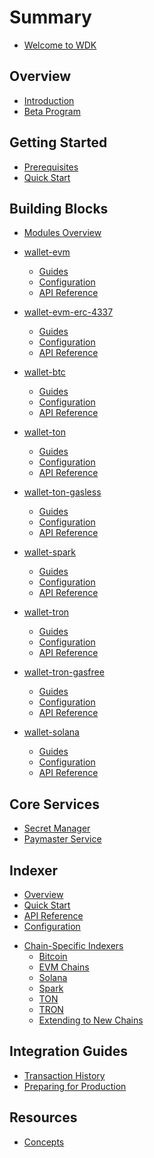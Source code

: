 # Summary
* [Welcome to WDK](README.md)

## Overview
* [Introduction](overview/introduction.md)
* [Beta Program](overview/beta-program.md)

## Getting Started
* [Prerequisites](getting-started/prerequisites.md)
* [Quick Start](getting-started/quick-start.md)

## Building Blocks
* [Modules Overview](wdk-modules/overview.md)

* [wallet-evm](wdk-modules/wallet-evm/overview.md)
  * [Guides](wdk-modules/wallet-evm/guides.md)
  * [Configuration](wdk-modules/wallet-evm/configuration.md)
  * [API Reference](wdk-modules/wallet-evm/api-reference.md)

* [wallet-evm-erc-4337](wdk-modules/wallet-evm-erc-4337/overview.md)
  * [Guides](wdk-modules/wallet-evm-erc-4337/guides.md)
  * [Configuration](wdk-modules/wallet-evm-erc-4337/configuration.md)
  * [API Reference](wdk-modules/wallet-evm-erc-4337/api-reference.md)

* [wallet-btc](wdk-modules/wallet-btc/overview.md)
  * [Guides](wdk-modules/wallet-btc/guides.md)
  * [Configuration](wdk-modules/wallet-btc/configuration.md)
  * [API Reference](wdk-modules/wallet-btc/api-reference.md)

* [wallet-ton](wdk-modules/wallet-ton/overview.md)
  * [Guides](wdk-modules/wallet-ton/guides.md)
  * [Configuration](wdk-modules/wallet-ton/configuration.md)
  * [API Reference](wdk-modules/wallet-ton/api-reference.md)

* [wallet-ton-gasless](wdk-modules/wallet-ton-gasless/overview.md)
  * [Guides](wdk-modules/wallet-ton-gasless/guides.md)
  * [Configuration](wdk-modules/wallet-ton-gasless/configuration.md)
  * [API Reference](wdk-modules/wallet-ton-gasless/api-reference.md)

* [wallet-spark](wdk-modules/wallet-spark/overview.md)
  * [Guides](wdk-modules/wallet-spark/guides.md)
  * [Configuration](wdk-modules/wallet-spark/configuration.md)
  * [API Reference](wdk-modules/wallet-spark/api-reference.md)

* [wallet-tron](wdk-modules/wallet-tron/overview.md)
  * [Guides](wdk-modules/wallet-tron/guides.md)
  * [Configuration](wdk-modules/wallet-tron/configuration.md)
  * [API Reference](wdk-modules/wallet-tron/api-reference.md)

* [wallet-tron-gasfree](wdk-modules/wallet-tron-gasfree/overview.md)
  * [Guides](wdk-modules/wallet-tron-gasfree/guides.md)
  * [Configuration](wdk-modules/wallet-tron-gasfree/configuration.md)
  * [API Reference](wdk-modules/wallet-tron-gasfree/api-reference.md)

* [wallet-solana](wdk-modules/wallet-solana/overview.md)
  * [Guides](wdk-modules/wallet-solana/guides.md)
  * [Configuration](wdk-modules/wallet-solana/configuration.md)
  * [API Reference](wdk-modules/wallet-solana/api-reference.md)

## Core Services
* [Secret Manager](documentation/secret-manager.md)
* [Paymaster Service](documentation/paymaster.md)

## Indexer
* [Overview](documentation/indexer.md)
* [Quick Start](documentation/indexer/indexer-quick-start.md)
* [API Reference](documentation/indexer/indexer-api-reference.md)
* [Configuration](documentation/indexer/indexer-configuration.md)
<!-- * [Deployment](documentation/indexer/indexer-deployment.md)
* [Performance](documentation/indexer/indexer-performance.md)
* [Monitoring](documentation/indexer/indexer-monitoring.md)
* [Troubleshooting](documentation/indexer/indexer-troubleshooting.md) 
* [Testing Strategies](documentation/indexer/indexer-testing.md)-->
* [Chain-Specific Indexers](documentation/indexer/)
  * [Bitcoin](documentation/indexer/indexer-btc.md)
  * [EVM Chains](documentation/indexer/indexer-evm.md)
  * [Solana](documentation/indexer/indexer-solana.md)
  * [Spark](documentation/indexer/indexer-spark.md)
  * [TON](documentation/indexer/indexer-ton.md)
  * [TRON](documentation/indexer/indexer-tron.md)
  * [Extending to New Chains](documentation/indexer/indexer-extending.md)

## Integration Guides
* [Transaction History](documentation/transaction-history.md)
  <!-- * [UI Patterns](documentation/transaction-history-ui-patterns.md)
  * [Code Examples](documentation/transaction-history-examples.md) -->
* [Preparing for Production](documentation/preparing-for-production.md)

<!-- ## Integration Examples

* React
* React Native -->

## Resources
* [Concepts](resources/concepts.md)
